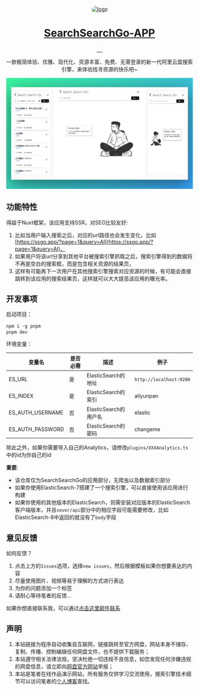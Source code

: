 <p align="center">
  <a href="https://justin3go.com" target="blank">
    <img src="https://ssgo.app/logobg.png" height="200px" alt="logo" style="border-radius: 20px"/>
    <h1 align="center"> SearchSearchGo-APP</h1>
  </a>
</p>

<p align="center">
  <a href="">
    <img src="https://img.shields.io/badge/Nuxt3-00C58E?style=for-the-badge&logo=nuxt.js&logoColor=white" alt="">
  </a>
  <a href="">
    <img src="https://img.shields.io/badge/Vuetify-1867C0?style=for-the-badge&logo=vuetify&logoColor=white" alt="">
  </a>
  <a href="">
    <img src="https://img.shields.io/badge/TypeScript-3178C6?style=for-the-badge&logo=typescript&logoColor=white" alt="">
  </a>
  <a href="">
    <img src="https://img.shields.io/badge/ElasticSearch-7-06B8D7?style=for-the-badge&logo=elasticsearch&logoColor=white" alt="">
  </a>
  <a href="">
    <img src="https://img.shields.io/badge/License-MIT-yellow.svg?style=for-the-badge" alt="">
  </a>
</p>

<p align="center">
一款极简体验、优雅、现代化、资源丰富、免费、无需登录的新一代阿里云盘搜索引擎，来体验找寻资源的快乐吧~
</p>

<p align="center">
  <a href="">
    <img src="./images/PCMoblie-demo.png" alt=""> 
  </a>
</p>

## 功能特性

得益于Nuxt框架，该应用支持SSR，对SEO比较友好:

1. 比如当用户输入搜索之后，对应的url路径也会发生变化，比如[https://ssgo.app/?page=1&query=AI](https://ssgo.app/?page=1&query=AI)，
2. 如果用户将该url分享到其他平台被搜索引擎抓取之后，搜索引擎得到的数据将不再是空白的搜索框，而是包含相关资源的结果页，
3. 这样有可能再下一次用户在其他搜索引擎搜索对应资源的时候，有可能会直接跳转到该应用的搜索结果页，这样就可以大大提高该应用的曝光率。

## 开发事项

启动项目：

```shell
npm i -g pnpm
pnpm dev
```

环境变量：

|变量名|是否必需|描述|例子|
|-|-|-|-|
|ES_URL|是|ElasticSearch的地址|`http://localhost:9200`|
|ES_INDEX|是|ElasticSearch的索引|aliyunpan|
|ES_AUTH_USERNAME|否|ElasticSearch的用户名|elastic|
|ES_AUTH_PASSWORD|否|ElasticSearch的密码|changeme|

除此之外，如果你需要导入自己的Analytics，请修改`plugins/XXXAnalytics.ts`中的id为你自己的id

**重要**:

- 该仓库仅为SearchSearchGo的应用部分，无爬虫以及数据索引部分
- 如果你使用ElasticSearch-7搭建了一个搜索引擎，可以直接使用该应用进行构建
- 如果你使用的其他版本的ElasticSearch，则需安装对应版本的ElasticSearch客户端版本，并且`sever/api`部分中的相应字段可能需要修改，比如ElasticSearch-8中返回的就没有了`body`字段


## 意见反馈

如何反馈？

1. 点击上方的`Issues`选项，选择`new issues`，然后根据模板如果你想要表达的内容
2. 尽量使用图片、视频等易于理解的方式进行表达
3. 为你的问题添加一个标签
4. 请耐心等待笔者的反馈...

如果你想直接联系我，可以通过<a href="mailto:just@justin3go.com?subject=请表明您的来意">点击这里邮件联系</a>

## 声明

1. 本站链接为程序自动收集自互联网，链接跳转至官方网盘，网站本身不储存、复制、传播、控制编辑任何网盘文件，也不提供下载服务；
2. 本站遵守相关法律法规，坚决杜绝一切违规不良信息，如您发现任何涉嫌违规的网盘信息，请立即向<a href="https://terms.alicdn.com/legal-agreement/terms/suit_bu1_dingtalk/suit_bu1_dingtalk202103181300_11832.html">网盘官方网站</a>举报；
3. 本站是笔者在线作品演示网站，所有服务仅供学习交流使用，搜索引擎技术细节可以访问笔者的<a href="https://justin3go.com">个人博客</a>查找。
